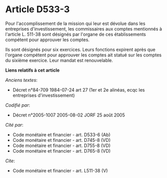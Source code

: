 # Article D533-3

Pour l'accomplissement de la mission qui leur est dévolue dans les entreprises d'investissement, les commissaires aux comptes
mentionnés à l'article L. 511-38 sont désignés par l'organe de ces établissements compétent pour approuver les comptes. 

Ils sont désignés pour six exercices. Leurs fonctions expirent après que l'organe compétent pour approuver les comptes ait
statué sur les comptes du sixième exercice. Leur mandat est renouvelable.

**Liens relatifs à cet article**

_Anciens textes_:

  - Décret n°84-709 1984-07-24 art 27 (1er et 2e alinéas, ecqc les entreprises d'investissement)

_Codifié par_:

  - Décret n°2005-1007 2005-08-02 JORF 25 août 2005

_Cité par_:

  - Code monétaire et financier - art. D533-6 (Ab)
  - Code monétaire et financier - art. D745-8 (VD)
  - Code monétaire et financier - art. D755-8 (VD)
  - Code monétaire et financier - art. D765-8 (VD)

_Cite_:

  - Code monétaire et financier - art. L511-38 (V)
